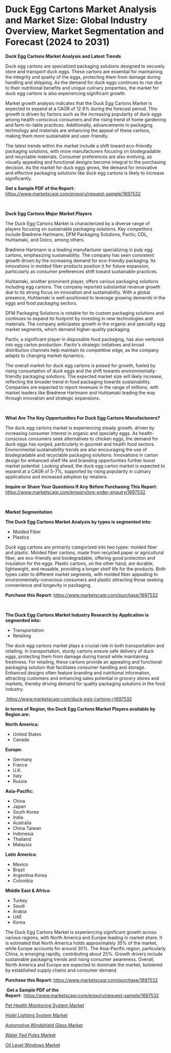 <p><h1>Duck Egg Cartons Market Analysis and Market Size: Global Industry Overview, Market Segmentation and Forecast (2024 to 2031)</h1></p><p><strong>Duck Egg Cartons Market Analysis and Latest Trends</strong></p>
<p><p>Duck egg cartons are specialized packaging solutions designed to securely store and transport duck eggs. These cartons are essential for maintaining the integrity and quality of the eggs, protecting them from damage during handling and shipping. As the demand for duck eggs continues to rise due to their nutritional benefits and unique culinary properties, the market for duck egg cartons is also experiencing significant growth.</p><p>Market growth analysis indicates that the Duck Egg Cartons Market is expected to expand at a CAGR of 12.9% during the forecast period. This growth is driven by factors such as the increasing popularity of duck eggs among health-conscious consumers and the rising trend of home gardening and farm-to-table practices. Additionally, advancements in packaging technology and materials are enhancing the appeal of these cartons, making them more sustainable and user-friendly.</p><p>The latest trends within the market include a shift toward eco-friendly packaging solutions, with more manufacturers focusing on biodegradable and recyclable materials. Consumer preferences are also evolving, as visually appealing and functional designs become integral to the purchasing decision. As the market for duck eggs grows, the demand for innovative and effective packaging solutions like duck egg cartons is likely to increase significantly.</p></p>
<p><strong>Get a Sample PDF of the Report:&nbsp;</strong> <a href="https://www.marketscagr.com/enquiry/request-sample/1697532?utm_campaign=1848&utm_medium=2&utm_source=Github&utm_content=ia&utm_term=12122024&utm_id=duck-egg-cartons">https://www.marketscagr.com/enquiry/request-sample/1697532</a></p>
<p>&nbsp;</p>
<p><strong>Duck Egg Cartons Major Market Players</strong></p>
<p><p>The Duck Egg Cartons Market is characterized by a diverse range of players focusing on sustainable packaging solutions. Key competitors include Brødrene Hartmann, DFM Packaging Solutions, Pactiv, CDL, Huhtamaki, and Dolco, among others.</p><p>Brødrene Hartmann is a leading manufacturer specializing in pulp egg cartons, emphasizing sustainability. The company has seen consistent growth driven by the increasing demand for eco-friendly packaging. Its innovations in molded fiber products position it for future expansion, particularly as consumer preferences shift toward sustainable practices.</p><p>Huhtamaki, another prominent player, offers various packaging solutions including egg cartons. The company reported substantial revenue growth due to its strong focus on innovation and sustainability. With a global presence, Huhtamaki is well-positioned to leverage growing demands in the eggs and food packaging sectors.</p><p>DFM Packaging Solutions is notable for its custom packaging solutions and continues to expand its footprint by investing in new technologies and materials. The company anticipates growth in the organic and specialty egg market segments, which demand higher-quality packaging.</p><p>Pactiv, a significant player in disposable food packaging, has also ventured into egg carton production. Pactiv's strategic initiatives and broad distribution channels help maintain its competitive edge, as the company adapts to changing market dynamics.</p><p>The overall market for duck egg cartons is poised for growth, fueled by rising consumption of duck eggs and the shift towards environmentally-friendly packaging solutions. The expected market size will likely increase, reflecting the broader trend in food packaging towards sustainability. Companies are expected to report revenues in the range of millions, with market leaders like Brødrene Hartmann and Huhtamaki leading the way through innovation and strategic expansions.</p></p>
<p>&nbsp;</p>
<p><strong>What Are The Key Opportunities For Duck Egg Cartons Manufacturers?</strong></p>
<p><p>The duck egg cartons market is experiencing steady growth, driven by increasing consumer interest in organic and specialty eggs. As health-conscious consumers seek alternatives to chicken eggs, the demand for duck eggs has surged, particularly in gourmet and health food sectors. Environmental sustainability trends are also encouraging the use of biodegradable and recyclable packaging solutions. Innovations in carton design for enhanced shelf life and branding opportunities further boost market potential. Looking ahead, the duck egg carton market is expected to expand at a CAGR of 5-7%, supported by rising popularity in culinary applications and increased adoption by retailers.</p></p>
<p><strong>Inquire or Share Your Questions If Any Before Purchasing This Report:</strong> <a href="https://www.marketscagr.com/enquiry/pre-order-enquiry/1697532?utm_campaign=1848&utm_medium=2&utm_source=Github&utm_content=ia&utm_term=12122024&utm_id=duck-egg-cartons">https://www.marketscagr.com/enquiry/pre-order-enquiry/1697532</a></p>
<p>&nbsp;</p>
<p><strong>Market Segmentation</strong></p>
<p><strong>The Duck Egg Cartons Market Analysis by types is segmented into:</strong></p>
<p><ul><li>Molded Fiber</li><li>Plastics</li></ul></p>
<p><p>Duck egg cartons are primarily categorized into two types: molded fiber and plastic. Molded fiber cartons, made from recycled paper or agricultural fiber, are eco-friendly and biodegradable, offering good protection and insulation for the eggs. Plastic cartons, on the other hand, are durable, lightweight, and reusable, providing a longer shelf life for the products. Both types cater to different market segments, with molded fiber appealing to environmentally-conscious consumers and plastic attracting those seeking convenience and longevity in packaging.</p></p>
<p><strong>Purchase this Report:&nbsp;</strong><a href="https://www.marketscagr.com/purchase/1697532?utm_campaign=1848&utm_medium=2&utm_source=Github&utm_content=ia&utm_term=12122024&utm_id=duck-egg-cartons">https://www.marketscagr.com/purchase/1697532</a></p>
<p>&nbsp;</p>
<p><strong>The Duck Egg Cartons Market Industry Research by Application is segmented into:</strong></p>
<p><ul><li>Transportation</li><li>Retailing</li></ul></p>
<p><p>The duck egg cartons market plays a crucial role in both transportation and retailing. In transportation, sturdy cartons ensure safe delivery of duck eggs, protecting them from damage during transit while maintaining freshness. For retailing, these cartons provide an appealing and functional packaging solution that facilitates consumer handling and storage. Enhanced designs often feature branding and nutritional information, attracting customers and enhancing sales potential in grocery stores and markets, thereby driving demand for quality packaging solutions in the food industry.</p></p>
<p><a href="https://www.marketscagr.com/duck-egg-cartons-r1697532?utm_campaign=1848&utm_medium=2&utm_source=Github&utm_content=ia&utm_term=12122024&utm_id=duck-egg-cartons">&nbsp;https://www.marketscagr.com/duck-egg-cartons-r1697532</a></p>
<p><strong>In terms of Region, the Duck Egg Cartons Market Players available by Region are:</strong></p>
<p>
    <p> <strong> North America: </strong>
        <ul>
            <li>United States</li>
            <li>Canada</li>
        </ul>
        </p> 
    <p> <strong> Europe: </strong>
        <ul>
            <li>Germany</li>
            <li>France</li>
            <li>U.K.</li>
            <li>Italy</li>
            <li>Russia</li>
        </ul>
        </p> 
    <p> <strong> Asia-Pacific: </strong>
        <ul>
            <li>China</li>
            <li>Japan</li>
            <li>South Korea</li>
            <li>India</li>
            <li>Australia</li>
            <li>China Taiwan</li>
            <li>Indonesia</li>
            <li>Thailand</li>
            <li>Malaysia</li>
        </ul>
        </p> 
    <p> <strong> Latin America: </strong>
        <ul>
            <li>Mexico</li>
            <li>Brazil</li>
            <li>Argentina Korea</li>
            <li>Colombia</li>
        </ul>
        </p> 
    <p> <strong> Middle East & Africa: </strong>
        <ul>
            <li>Turkey</li>
            <li>Saudi</li>
            <li>Arabia</li>
            <li>UAE</li>
            <li>Korea</li>
        </ul>
    </p>
    </p>
<p><p>The Duck Egg Cartons Market is experiencing significant growth across various regions, with North America and Europe leading in market share. It is estimated that North America holds approximately 35% of the market, while Europe accounts for around 30%. The Asia-Pacific region, particularly China, is emerging rapidly, contributing about 25%. Growth drivers include sustainable packaging trends and rising consumer awareness. Overall, North America and Europe are expected to dominate the market, bolstered by established supply chains and consumer demand.</p></p>
<p><strong>Purchase this Report: </strong><a href="https://www.marketscagr.com/purchase/1697532?utm_campaign=1848&utm_medium=2&utm_source=Github&utm_content=ia&utm_term=12122024&utm_id=duck-egg-cartons">https://www.marketscagr.com/purchase/1697532</a></p>
<p>&nbsp;<strong>Get a Sample PDF of the Report:&nbsp;&nbsp;</strong><a href="https://www.marketscagr.com/enquiry/request-sample/1697532?utm_campaign=1848&utm_medium=2&utm_source=Github&utm_content=ia&utm_term=12122024&utm_id=duck-egg-cartons">https://www.marketscagr.com/enquiry/request-sample/1697532</a></p>
<p><strong></strong></p>
<p><p><a href="https://www.linkedin.com/pulse/market-insights-revenue-forecast-pet-health-monitoring-system-ia0oe?utm_campaign=1848&utm_medium=2&utm_source=Github&utm_content=ia&utm_term=12122024&utm_id=duck-egg-cartons">Pet Health Monitoring System Market</a></p><p><a href="https://www.linkedin.com/pulse/p-factrackr-ho6he?utm_campaign=1848&utm_medium=2&utm_source=Github&utm_content=ia&utm_term=12122024&utm_id=duck-egg-cartons">Hotel Lighting System Market</a></p><p><a href="https://www.linkedin.com/pulse/global-automotive-windshield-glass-market-trends-insights-i3ove?utm_campaign=1848&utm_medium=2&utm_source=Github&utm_content=ia&utm_term=12122024&utm_id=duck-egg-cartons">Automotive Windshield Glass Market</a></p><p><a href="https://www.linkedin.com/pulse/global-overview-water-fed-poles-market-revenue-share-player-azhee?utm_campaign=1848&utm_medium=2&utm_source=Github&utm_content=ia&utm_term=12122024&utm_id=duck-egg-cartons">Water Fed Poles Market</a></p><p><a href="https://www.linkedin.com/pulse/oil-level-windows-market-outlook-2024-2031-projected-cagr-b4mhe?utm_campaign=1848&utm_medium=2&utm_source=Github&utm_content=ia&utm_term=12122024&utm_id=duck-egg-cartons">Oil Level Windows Market</a></p></p>